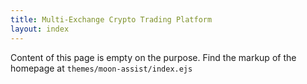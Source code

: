 ```yaml
---
title: Multi-Exchange Crypto Trading Platform
layout: index
---
```


Content of this page is empty on the purpose.
Find the markup of the homepage at `themes/moon-assist/index.ejs`

